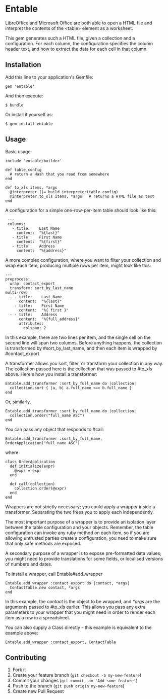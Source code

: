 # Entable

LibreOffice and Microsoft Office are both able to open a HTML file and interpret the contents of the &lt;table&gt; element as a worksheet.

This gem generates such a HTML file, given a collection and a configuration. For each column, the configuration specifies the column header text, and how to extract the data for each cell in that column.


## Installation

Add this line to your application's Gemfile:

    gem 'entable'

And then execute:

    $ bundle

Or install it yourself as:

    $ gem install entable

## Usage


Basic usage:

    include 'entable/builder'

    def table_config
      # return a Hash that you read from somewhere
    end

    def to_xls items, *args
      @interpreter ||= build_interpreter(table_config)
      @interpreter.to_xls items, *args   # returns a HTML file as text
    end


A configuration for a simple one-row-per-item table should look like this:

     ---
     columns:
       - title:    Last Name
         content:  "%{last}"
       - title:    First Name
         content:  "%{first}"
       - title:    Address
         content:  "%{address}"


A more complex configuration, where you want to filter your collection and wrap each item, producing multiple rows per item, might look like this:

    ---
    preprocess:
      wrap: contact_export
      transform: sort_by_last_name
    multi-row:
      - - title:    Last Name
          content:  "%{last}"
        - title:    First Name
          content:  "%{ first }"
      - - title:    Address
          content:  "%{full_address}"
          attributes:
            colspan: 2

In this example, there are two lines per item, and the single cell on the second line will span two columns. Before anything happens, the collection is transformed by #sort_by_last_name, and then each item is wrapped by #contact_export

A transformer allows you sort, filter, or transform your collection in any way. The collection passed here is the collection that was passed to #to_xls above. Here's how you install a transformer:

    Entable.add_transformer :sort_by_full_name do |collection|
      collection.sort { |a, b| a.full_name <=> b.full_name }
    end

Or, similarly,

    Entable.add_transformer :sort_by_full_name do |collection|
      collection.order("full_name ASC")
    end

You can pass any object that responds to #call:

    Entable.add_transformer :sort_by_full_name, OrderApplication("full_name ASC")

where

    class OrderApplication
      def initialize(expr)
        @expr = expr
      end

      def call(collection)
        collection.order(@expr)
      end
    end


Wrappers are not strictly necessary; you could apply a wrapper inside a transformer.
Separating the two frees you to apply each independently.

The most important purpose of a wrapper is to provide an isolation layer between
the table configuration and your objects. Remember, the table configuration can
invoke any ruby method on each item, so if you are allowing untrusted parties
create a configuration, you need to make sure that only safe methods are exposed.

A secondary purpose of a wrapper is to expose pre-formatted data values; you might
need to provide translations for some fields, or localised versions of numbers and
dates.

To install a wrapper, call Entable#add_wrapper

    Entable.add_wrapper :contact_export do |contact, *args|
      ContactTable.new contact, *args
    end

In this example, the _contact_ is the object to be wrapped, and _*args_ are the arguments passed to #to_xls earlier. This allows you pass any extra parameters to your wrapper that you might need in order to render each item as a row in a spreadsheet.

You can also supply a Class directly - this example is equivalent to the example above:

    Entable.add_wrapper :contact_export, ContactTable




## Contributing

1. Fork it
2. Create your feature branch (`git checkout -b my-new-feature`)
3. Commit your changes (`git commit -am 'Add some feature'`)
4. Push to the branch (`git push origin my-new-feature`)
5. Create new Pull Request
